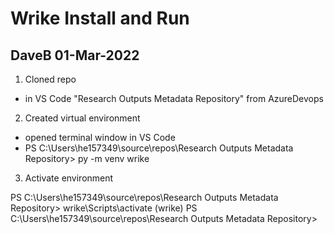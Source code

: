 # Wrike Install and Run

## DaveB 01-Mar-2022


1. Cloned repo 

- in VS Code "Research Outputs Metadata Repository" from AzureDevops

2. Created virtual environment

- opened terminal window in VS Code
- PS C:\Users\he157349\source\repos\Research Outputs Metadata Repository> py -m venv wrike

3. Activate environment

PS C:\Users\he157349\source\repos\Research Outputs Metadata Repository> wrike\Scripts\activate
(wrike) PS C:\Users\he157349\source\repos\Research Outputs Metadata Repository>

